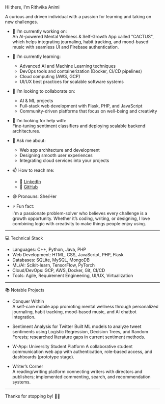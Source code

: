
Hi there, I'm Rithvika Animi

 A curious and driven individual with a passion for learning and taking on new
 challenges.

- 🔭 I’m currently working on:  
  An AI-powered Mental Wellness & Self-Growth App called "CACTUS", which helps  integrating journaling, habit tracking, and mood-based music with seamless UI and Firebase authentication.

- 🌱 I’m currently learning:  
  - Advanced AI and Machine Learning techniques  
  - DevOps tools and containerization (Docker, CI/CD pipelines)  
  - Cloud computing (AWS, GCP)  
  - UI/UX best practices for scalable software systems

- 👯 I’m looking to collaborate on:  
  - AI & ML projects 
  - Full-stack web development with Flask, PHP, and JavaScript  
  - Community-driven platforms that focus on well-being and creativity

- 🤔 I’m looking for help with:  
  Fine-tuning sentiment classifiers and deploying scalable backend architectures.

- 💬 Ask me about:   
  - Web app architecture and development  
  - Designing smooth user experiences  
  - Integrating cloud services into your projects

- 📫 How to reach me:  
  - 🔗 [LinkedIn](https://www.linkedin.com/in/RithvikaAnimi/)  
  - 🐙 [GitHub](https://github.com/rithvika)

- 😄 Pronouns: She/Her

- ⚡ Fun fact:  
  I'm a passionate problem-solver who believes every challenge is a growth opportunity. Whether it’s coding, writing, or designing, I love combining logic with creativity to make things people enjoy using.

---

 💻 Technical Stack
- Languages: C++, Python, Java, PHP  
- Web Development: HTML, CSS, JavaScript, PHP, Flask  
- Databases: SQLite, MySQL, MongoDB  
- ML/AI: Scikit-learn, TensorFlow, PyTorch  
- Cloud/DevOps: GCP, AWS, Docker, Git, CI/CD  
- Tools: Agile, Requirement Engineering, UI/UX, Virtualization

---

📚 Notable Projects
- Conquer Within  
  A self-care mobile app promoting mental wellness through personalized journaling, habit tracking, mood-based music, and AI chatbot integration.

- Sentiment Analysis for Twitter 
  Built ML models to analyze tweet sentiments using Logistic Regression, Decision Trees, and Random Forests; researched literature gaps in current sentiment methods.

- W-App: University Student Platform 
  A collaborative student communication web app with authentication, role-based access, and dashboards (prototype stage).

- Writer’s Corner  
  A reading/writing platform connecting writers with directors and publishers; implemented commenting, search, and recommendation systems.

---

Thanks for stopping by! 🌱✨
